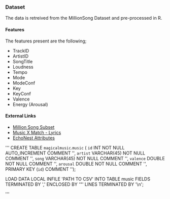 ### Dataset

The data is retreived from the MillionSong Dataset and pre-processed in R.

#### Features

The features present are the following; 

- TrackID
- ArtistID
- SongTitle 
- Loudness
- Tempo 
- Mode
- ModeConf
- Key
- KeyConf
- Valence 
- Energy (Arousal)


#### External Links

- [Million Song Subset](http://labrosa.ee.columbia.edu/millionsong/pages/getting-dataset#subset)
- [Music X Match - Lyrics](http://labrosa.ee.columbia.edu/millionsong/musixmatch#getting)
- [EchoNest Attributes](http://developer.echonest.com/acoustic-attributes.html)


'''
CREATE TABLE `magicalmusic`.`music` (
  `id` INT NOT NULL AUTO_INCREMENT COMMENT '',
  `artist` VARCHAR(45) NOT NULL COMMENT '',
  `song` VARCHAR(45) NOT NULL COMMENT '',
  `valence` DOUBLE NOT NULL COMMENT '',
  `arousal` DOUBLE NOT NULL COMMENT '',
  PRIMARY KEY (`id`)  COMMENT '');


LOAD DATA LOCAL INFILE 'PATH TO CSV' INTO TABLE music FIELDS TERMINATED BY ',' ENCLOSED BY '"' LINES TERMINATED BY '\n';

'''